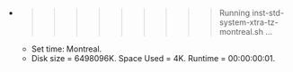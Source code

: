 * >>>>>>>>> Running inst-std-system-xtra-tz-montreal.sh ...
  * Set time: Montreal.
  * Disk size = 6498096K. Space Used = 4K. Runtime = 00:00:00:01.
